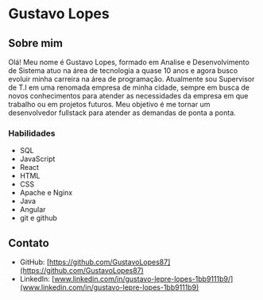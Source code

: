 # Gustavo Lopes

## Sobre mim

Olá! Meu nome é Gustavo Lopes, formado em Analise e Desenvolvimento de Sistema atuo na área de tecnologia a quase 10 anos e agora busco evoluir minha carreira na área de programação. Atualmente sou Supervisor de T.I em uma renomada empresa de minha cidade, sempre em busca de novos conhecimentos para atender as necessidades da empresa em que trabalho ou em projetos futuros. Meu objetivo é me tornar um desenvolvedor fullstack para atender as demandas de ponta a ponta.

### Habilidades

- SQL
- JavaScript
- React
- HTML
- CSS
- Apache e Nginx
- Java
- Angular
- git e github

## Contato

- GitHub: [https://github.com/GustavoLopes87](https://github.com/GustavoLopes87)
- LinkedIn: [www.linkedin.com/in/gustavo-lepre-lopes-1bb9111b9/](www.linkedin.com/in/gustavo-lepre-lopes-1bb9111b9)
